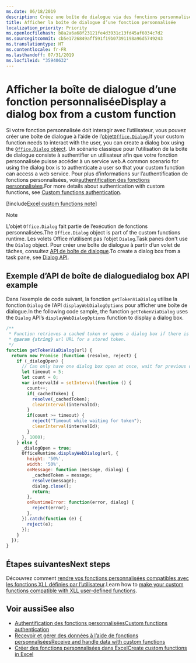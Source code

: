 ```yaml
---
ms.date: 06/18/2019
description: Créez une boîte de dialogue via des fonctions personnalisées dans Excel à l’aide de JavaScript.
title: Afficher la boîte de dialogue d’une fonction personnalisée
localization_priority: Priority
ms.openlocfilehash: b8a2a6a68f23121fe4d3931c13fd45af6034c7d2
ms.sourcegitcommit: cb5e1726849aff591f19b07391198a96d5749243
ms.translationtype: HT
ms.contentlocale: fr-FR
ms.lasthandoff: 07/31/2019
ms.locfileid: "35940632"
---
```

# <a name="display-a-dialog-box-from-a-custom-function"></a><span data-ttu-id="2afcd-103">Afficher la boîte de dialogue d’une fonction personnalisée</span><span class="sxs-lookup"><span data-stu-id="2afcd-103">Display a dialog box from a custom function</span></span>

<span data-ttu-id="2afcd-104">Si votre fonction personnalisée doit interagir avec l’utilisateur, vous pouvez créer une boîte de dialogue à l’aide de l’[objet`Office.Dialog`](/javascript/api/office-runtime/officeruntime.dialog?view=office-js).</span><span class="sxs-lookup"><span data-stu-id="2afcd-104">If your custom function needs to interact with the user, you can create a dialog box using the [`Office.Dialog` object](/javascript/api/office-runtime/officeruntime.dialog?view=office-js).</span></span> <span data-ttu-id="2afcd-105">Un scénario classique pour l’utilisation de la boîte de dialogue consiste à authentifier un utilisateur afin que votre fonction personnalisée puisse accéder à un service web.</span><span class="sxs-lookup"><span data-stu-id="2afcd-105">A common scenario for using the dialog box is to authenticate a user so that your custom function can access a web service.</span></span> <span data-ttu-id="2afcd-106">Pour plus d’informations sur l’authentification de fonctions personnalisées, voir[authentification des fonctions personnalisées](./custom-functions-authentication.md).</span><span class="sxs-lookup"><span data-stu-id="2afcd-106">For more details about authentication with custom functions, see [Custom functions authentication](./custom-functions-authentication.md).</span></span>

[!include[Excel custom functions note](../includes/excel-custom-functions-note.md)]

>[!NOTE]
> <span data-ttu-id="2afcd-107">L’objet `Office.Dialog` fait partie de l’exécution de fonctions personnalisées.</span><span class="sxs-lookup"><span data-stu-id="2afcd-107">The `Office.Dialog` object is part of the custom functions runtime.</span></span> <span data-ttu-id="2afcd-108">Les volets Office n’utilisent pas l’objet `Dialog`.</span><span class="sxs-lookup"><span data-stu-id="2afcd-108">Task panes don't use the `Dialog` object.</span></span> <span data-ttu-id="2afcd-109">Pour créer une boîte de dialogue à partir d’un volet de tâches, consultez [API de boîte de dialogue](/office/dev/add-ins/develop/dialog-api-in-office-add-ins).</span><span class="sxs-lookup"><span data-stu-id="2afcd-109">To create a dialog box from a task pane, see [Dialog API](/office/dev/add-ins/develop/dialog-api-in-office-add-ins).</span></span>

## <a name="dialog-box-api-example"></a><span data-ttu-id="2afcd-110">Exemple d’API de boîte de dialogue</span><span class="sxs-lookup"><span data-stu-id="2afcd-110">dialog box API example</span></span>

<span data-ttu-id="2afcd-111">Dans l’exemple de code suivant, la fonction `getTokenViaDialog` utilise la fonction `Dialog` de l’API `displayWebDialogOptions` pour afficher une boîte de dialogue.</span><span class="sxs-lookup"><span data-stu-id="2afcd-111">In the following code sample, the function `getTokenViaDialog` uses the `Dialog` API’s `displayWebDialogOptions` function to display a dialog box.</span></span>

```js
/**
 * Function retrieves a cached token or opens a dialog box if there is no saved token. Note that this is not a sufficient example of authentication but is intended to show the capabilities of the Dialog object.
 * @param {string} url URL for a stored token.
 */
function getTokenViaDialog(url) {
  return new Promise (function (resolve, reject) {
    if (_dialogOpen) {
      // Can only have one dialog box open at once, wait for previous dialog box's token
      let timeout = 5;
      let count = 0;
      var intervalId = setInterval(function () {
        count++;
        if(_cachedToken) {
          resolve(_cachedToken);
          clearInterval(intervalId);
        }
        if(count >= timeout) {
          reject("Timeout while waiting for token");
          clearInterval(intervalId);
        }
      }, 1000);
    } else {
      _dialogOpen = true;
      OfficeRuntime.displayWebDialog(url, {
        height: '50%',
        width: '50%',
        onMessage: function (message, dialog) {
          _cachedToken = message;
          resolve(message);
          dialog.close();
          return;
        },
        onRuntimeError: function(error, dialog) {
          reject(error);
        },
      }).catch(function (e) {
        reject(e);
      });
    }
  });
}
```

## <a name="next-steps"></a><span data-ttu-id="2afcd-112">Étapes suivantes</span><span class="sxs-lookup"><span data-stu-id="2afcd-112">Next steps</span></span>
<span data-ttu-id="2afcd-113">Découvrez comment [rendre vos fonctions personnalisées compatibles avec les fonctions XLL définies par l’utilisateur](make-custom-functions-compatible-with-xll-udf.md).</span><span class="sxs-lookup"><span data-stu-id="2afcd-113">Learn how to [make your custom functions compatible with XLL user-defined functions](make-custom-functions-compatible-with-xll-udf.md).</span></span>

## <a name="see-also"></a><span data-ttu-id="2afcd-114">Voir aussi</span><span class="sxs-lookup"><span data-stu-id="2afcd-114">See also</span></span>

* [<span data-ttu-id="2afcd-115">Authentification des fonctions personnalisées</span><span class="sxs-lookup"><span data-stu-id="2afcd-115">Custom functions authentication</span></span>](custom-functions-authentication.md)
* [<span data-ttu-id="2afcd-116">Recevoir et gérer des données à l’aide de fonctions personnalisées</span><span class="sxs-lookup"><span data-stu-id="2afcd-116">Receive and handle data with custom functions</span></span>](custom-functions-web-reqs.md)
* [<span data-ttu-id="2afcd-117">Créer des fonctions personnalisées dans Excel</span><span class="sxs-lookup"><span data-stu-id="2afcd-117">Create custom functions in Excel</span></span>](custom-functions-overview.md)
